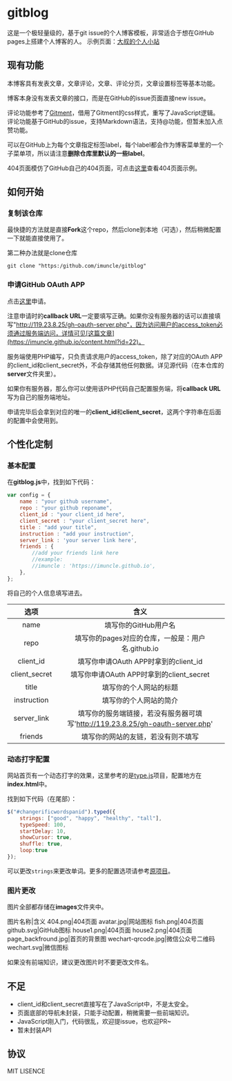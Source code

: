 # gitblog
这是一个极轻量级的，基于git issue的个人博客模板，非常适合于想在GitHub pages上搭建个人博客的人。
示例页面：[大叔的个人小站](https://imuncle.github.io)

## 现有功能
本博客具有发表文章，文章评论，文章、评论分页，文章设置标签等基本功能。

博客本身没有发表文章的接口，而是在GitHub的issue页面直接new issue。

评论功能参考了[Gitment](https://github.com/imsun/gitment)，借用了Gitment的css样式，重写了JavaScript逻辑。评论功能基于GitHub的issue，支持Markdown语法，支持@功能，但暂未加入点赞功能。

可以在GitHub上为每个文章指定标签label，每个label都会作为博客菜单里的一个子菜单项，所以请注意**删除仓库里默认的一些label**。

404页面模仿了GitHub自己的404页面，可点击[这里](https://imuncle.github.io/anything)查看404页面示例。

## 如何开始

### 复制该仓库
最快捷的方法就是直接**Fork**这个repo，然后clone到本地（可选），然后稍微配置一下就能直接使用了。

第二种办法就是clone仓库

```git
git clone "https:/github.com/imuncle/gitblog"
```

### 申请GitHub OAuth APP
点击[这里](https://github.com/settings/applications/new)申请。

注意申请时的**callback URL**一定要填写正确。如果你没有服务器的话可以直接填写"http://119.23.8.25/gh-oauth-server.php"，因为访问用户的access_token必须通过服务端访问，详情可见[这篇文章](https://imuncle.github.io/content.html?id=22)。

服务端使用PHP编写，只负责请求用户的access_token，除了对应的OAuth APP的client_id和client_secret外，不会存储其他任何数据。详见源代码（在本仓库的**server**文件夹里）。

如果你有服务器，那么你可以使用该PHP代码自己配置服务端，将**callback URL**写为自己的服务端地址。

申请完毕后会拿到对应的唯一的**client_id**和**client_secret**，这两个字符串在后面的配置中会使用到。

## 个性化定制
### 基本配置
在**gitblog.js**中，找到如下代码：
```js
var config = {
    name : "your github username",
    repo : "your github reponame",
    client_id : "your client_id here",
    client_secret : "your client_secret here",
    title : "add your title",
    instruction : "add your instruction",
    server_link : 'your server link here',
    friends : {
        //add your friends link here
        //example:
        //imuncle : 'https://imuncle.github.io',
    },
};
```
将自己的个人信息填写进去。

选项|含义
:--:|:--:
name|填写你的GitHub用户名
repo|填写你的pages对应的仓库，一般是：用户名.github.io
client_id|填写你申请OAuth APP时拿到的client_id
client_secret|填写你申请OAuth APP时拿到的client_secret
title|填写你的个人网站的标题
instruction|填写你的个人网站的简介
server_link|填写你的服务端链接，若没有服务器可填写'http://119.23.8.25/gh-oauth-server.php'
friends|填写你的网站的友链，若没有则不填写

### 动态打字配置
网站首页有一个动态打字的效果，这里参考的是[type.js](https://github.com/mattboldt/typed.js)项目，配置地方在**index.html**中。

找到如下代码（在尾部）：
```javascript
$("#changerificwordspanid").typed({
    strings: ["good", "happy", "healthy", "tall"],
    typeSpeed: 100,
    startDelay: 10,
    showCursor: true,
    shuffle: true,
    loop:true
});
```
可以更改`strings`来更改单词。更多的配置选项请参考[原项目](https://github.com/mattboldt/typed.js)。

### 图片更改
图片全部都存储在**images**文件夹中。

图片名称|含义
404.png|404页面
avatar.jpg|网站图标
fish.png|404页面
github.svg|GitHub图标
house1.png|404页面
house2.png|404页面
page_backfround.jpg|首页的背景图
wechart-qrcode.jpg|微信公众号二维码
wechart.svg|微信图标

如果没有前端知识，建议更改图片时不要更改文件名。

## 不足
- client_id和client_secret直接写在了JavaScript中，不是太安全。
- 页面底部的导航未封装，只能手动配置，稍微需要一些前端知识。
- JavaScript刚入门，代码很乱，欢迎提issue，也欢迎PR~
- 暂未封装API

## 协议
MIT LISENCE
